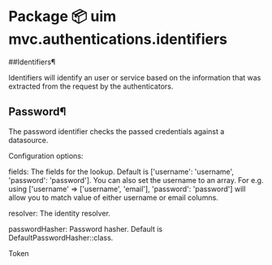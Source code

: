 # Package 📦 uim mvc.authentications.identifiers
##Identifiers¶

Identifiers will identify an user or service based on the information that was extracted from the request by the authenticators.
## Password¶

The password identifier checks the passed credentials against a datasource.

Configuration options:

fields: The fields for the lookup. Default is ['username': 'username', 'password': 'password']. You can also set the username to an array. For e.g. using ['username' => ['username', 'email'], 'password': 'password'] will allow you to match value of either username or email columns.

resolver: The identity resolver. 

passwordHasher: Password hasher. Default is DefaultPasswordHasher::class.

Token
